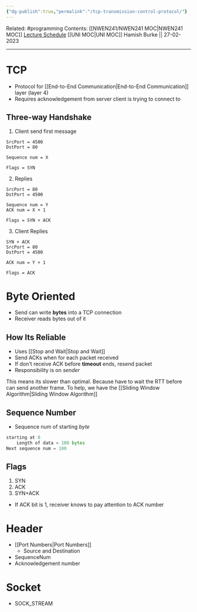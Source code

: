 ```yaml
---
{"dg-publish":true,"permalink":"/tcp-transmission-control-protocol/"}
---
```


Related: #programming 
Contents: [[NWEN241/NWEN241 MOC\|NWEN241 MOC]]
[Lecture Schedule](https://ecs.wgtn.ac.nz/Courses/NWEN241_2023T1/LectureSchedule)
[[UNI MOC\|UNI MOC]]
Hamish Burke || 27-02-2023
***

# TCP

- Protocol for [[End-to-End Communication\|End-to-End Communication]] layer (layer 4)
- Requires acknowledgement from server client is trying to connect to

## Three-way Handshake

1. Client send first message

```
SrcPort = 4500
DstPort = 80

Sequence num = X

Flags = SYN
```

2. Replies

```
SrcPort = 80
DstPort = 4500

Sequence num = Y
ACK num = X + 1

Flags = SYN + ACK
```

3. Client Replies

```
SYN + ACK
SrcPort = 80
DstPort = 4500

ACK num = Y + 1

Flags = ACK
```

# Byte Oriented

- Send can write **bytes** into a TCP connection
- Receiver reads bytes out of it

## How Its Reliable

- Uses [[Stop and Wait\|Stop and Wait]]
- Send ACKs when for each packet received
- If don't receive ACK before **timeout** ends, resend packet
- Responsibility is on *sender*


This means its slower than optimal.
Because have to wait the RTT before can send another frame.
To help, we have the [[Sliding Window Algorithm\|Sliding Window Algorithm]]

## Sequence Number

- Sequence num of starting *byte*

```python 
starting at 0
	Length of data = 100 bytes
Next sequence num = 100
```

## Flags

1. SYN
2. ACK
3. SYN+ACK

- If ACK bit is 1, receiver knows to pay attention to ACK number

# Header

- [[Port Numbers\|Port Numbers]]
	- Source and Destination
- SequenceNum
- Acknowledgement number

# Socket

- SOCK_STREAM

